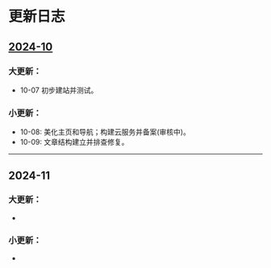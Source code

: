 # 更新日志

## [2024-10](./2024-10[建站])

### 大更新：
- 10-07 初步建站并测试。

### 小更新：
- 10-08: 美化主页和导航；构建云服务并备案(审核中)。
- 10-09: 文章结构建立并排查修复。

---

## 2024-11

### 大更新：
- 

### 小更新：
- 

